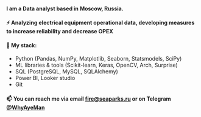 #### I am a Data analyst based in Moscow, Russia.

#### :zap: Analyzing electrical equipment operational data, developing measures to increase reliability and decrease OPEX

#### :telescope: My stack:
- Python (Pandas, NumPy, Matplotlib, Seaborn, Statsmodels, SciPy)
- ML libraries & tools (Scikit-learn, Keras, OpenCV, Arch, Surprise)
- SQL (PostgreSQL, MySQL, SQLAlchemy)
- Power BI, Looker studio
- Git

#### :mailbox: You can reach me via email [fire@seaparks.ru](mailto:fire@seaparks.ru) or on Telegram [@WhyAyeMan](https://t.me/WhyAyeMan)
